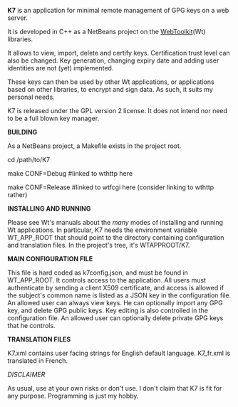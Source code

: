 **K7** is an application for minimal remote management of GPG keys on a web server.

It is developed in C++ as a NetBeans project on the [WebToolkit](https://www.webtoolkit.eu/)(Wt) libraries.

It allows to view, import, delete and certify keys. Certification trust level can also be changed.
Key generation, changing expiry date and adding user identities are not (yet) implemented.

These keys can then be used by other Wt applications, or applications based on other libraries, to encrypt and sign data. As such, it suits my personal needs.

K7 is released under the GPL version 2 license. It does not intend nor need to be a full blown key manager.

**BUILDING**

As a NetBeans project, a Makefile exists in the project root.

cd /path/to/K7

make CONF=Debug #linked to wthttp here

make CONF=Release #linked to wtfcgi here (consider linking to wthttp rather)

**INSTALLING AND RUNNING**

Please see Wt's manuals about the *many* modes of installing and running Wt applications.
In particular, K7 needs the environment variable WT_APP_ROOT that should point to the directory containing configuration and translation files. In the project's tree, it's WTAPPROOT/K7.

**MAIN CONFIGURATION FILE**

This file is hard coded as k7config.json, and must be found in WT_APP_ROOT.
It controls access to the application. All users must authenticate by sending a client X509 certificate, and access is allowed if the subject's common name is listed as a JSON key in the configuration file.
An allowed user can always view keys. He can optionally import any GPG key, and delete GPG public keys. Key editing is also controlled in the configuration file.
An allowed user can optionally delete private GPG keys that he controls.

**TRANSLATION FILES**

K7.xml contains user facing strings for English default language. K7_fr.xml is translated in French.

*DISCLAIMER*

As usual, use at your own risks or don't use. I don't claim that K7 is fit for any purpose. Programming is just my hobby.
